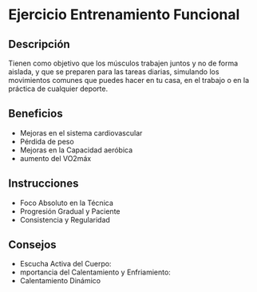 # Ejercicio Entrenamiento Funcional

## Descripción
Tienen como objetivo que los músculos trabajen juntos y no de forma aislada, y que se preparen para las tareas diarias, simulando los movimientos comunes que puedes hacer en tu casa, en el trabajo o en la práctica de cualquier deporte.

## Beneficios
- Mejoras en el sistema cardiovascular
- Pérdida de peso
- Mejoras en la Capacidad aeróbica
- aumento del VO2máx

## Instrucciones
- Foco Absoluto en la Técnica
- Progresión Gradual y Paciente
- Consistencia y Regularidad

## Consejos
- Escucha Activa del Cuerpo:
- mportancia del Calentamiento y Enfriamiento:
- Calentamiento Dinámico